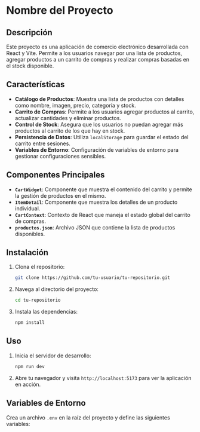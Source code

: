 # Nombre del Proyecto

## Descripción

Este proyecto es una aplicación de comercio electrónico desarrollada con React y Vite. Permite a los usuarios navegar por una lista de productos, agregar productos a un carrito de compras y realizar compras basadas en el stock disponible.

## Características

- **Catálogo de Productos**: Muestra una lista de productos con detalles como nombre, imagen, precio, categoría y stock.
- **Carrito de Compras**: Permite a los usuarios agregar productos al carrito, actualizar cantidades y eliminar productos.
- **Control de Stock**: Asegura que los usuarios no puedan agregar más productos al carrito de los que hay en stock.
- **Persistencia de Datos**: Utiliza `localStorage` para guardar el estado del carrito entre sesiones.
- **Variables de Entorno**: Configuración de variables de entorno para gestionar configuraciones sensibles.

## Componentes Principales

- **`CartWidget`**: Componente que muestra el contenido del carrito y permite la gestión de productos en el mismo.
- **`ItemDetail`**: Componente que muestra los detalles de un producto individual.
- **`CartContext`**: Contexto de React que maneja el estado global del carrito de compras.
- **`productos.json`**: Archivo JSON que contiene la lista de productos disponibles.

## Instalación

1. Clona el repositorio:

   ```bash
   git clone https://github.com/tu-usuario/tu-repositorio.git
   ```

2. Navega al directorio del proyecto:

   ```bash
   cd tu-repositorio
   ```

3. Instala las dependencias:

   ```bash
   npm install
   ```

## Uso

1. Inicia el servidor de desarrollo:

   ```bash
   npm run dev
   ```

2. Abre tu navegador y visita `http://localhost:5173` para ver la aplicación en acción.

## Variables de Entorno

Crea un archivo `.env` en la raíz del proyecto y define las siguientes variables:
